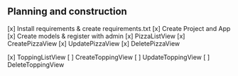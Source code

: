 ## Planning and construction


[x] Install requirements & create requirements.txt
[x] Create Project and App
[x] Create models & register with admin
[x] PizzaListView 
[x] CreatePizzaView 
[x] UpdatePizzaView
[x] DeletePizzaView

[x] ToppingListView
[ ] CreateToppingView
[ ] UpdateToppingView
[ ] DeleteToppingView
